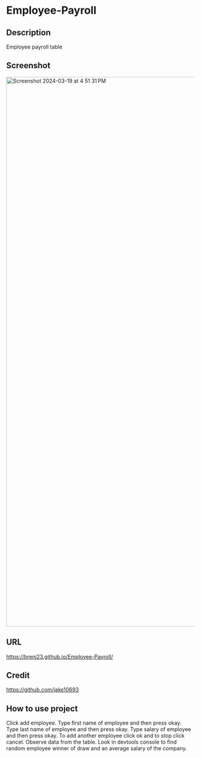 # Employee-Payroll

## Description 
Employee payroll table

## Screenshot
<img width="1470" alt="Screenshot 2024-03-19 at 4 51 31 PM" src="https://github.com/brenj23/Employee-Payroll/assets/154111598/9d7f9333-adce-42a3-9453-4cc139554c9f">



## URL 
https://brenj23.github.io/Employee-Payroll/

## Credit
https://github.com/jake10693

## How to use project
Click add employee.
Type first name of employee and then press okay.
Type last name of employee and then press okay.
Type salary of employee and then press okay.
To add another employee click ok and to stop click cancel.
Observe data from the table.
Look in devtools console to find random employee winner of draw and an average salary of the company.

